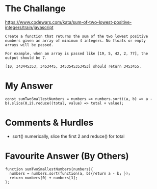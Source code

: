# The Challange

https://www.codewars.com/kata/sum-of-two-lowest-positive-integers/train/javascript

```
Create a function that returns the sum of the two lowest positive numbers given an array of minimum 4 integers. No floats or empty arrays will be passed.

For example, when an array is passed like [19, 5, 42, 2, 77], the output should be 7.

[10, 343445353, 3453445, 3453545353453] should return 3453455.
```

# My Answer

```
const sumTwoSmallestNumbers = numbers => numbers.sort((a, b) => a - b).slice(0,2).reduce((total, value) => total + value);
```

# Comments & Hurdles

* sort() numerically, slice the first 2 and reduce() for total

# Favourite Answer (By Others)
```
function sumTwoSmallestNumbers(numbers){  
  numbers = numbers.sort(function(a, b){return a - b; });
  return numbers[0] + numbers[1];
};
```